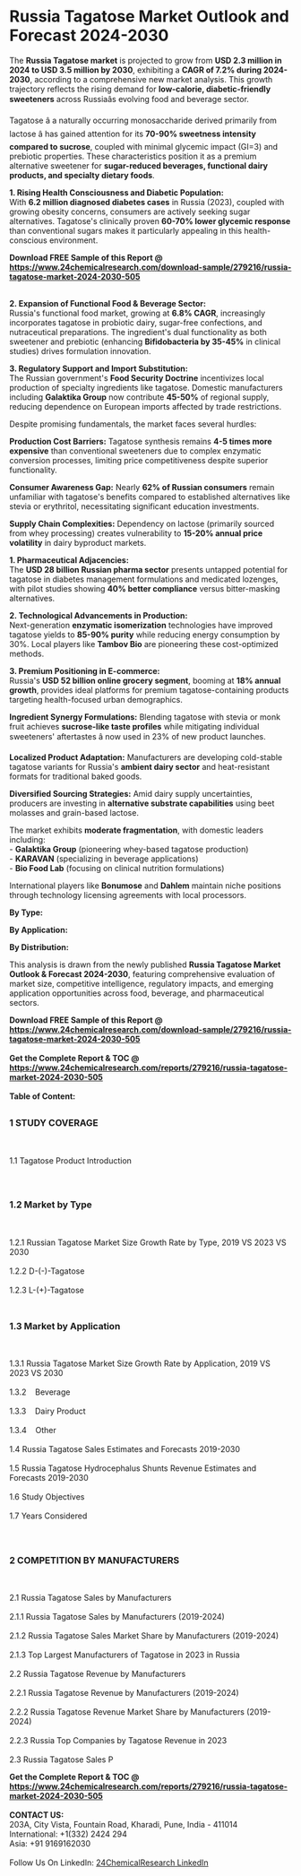 <h1>Russia Tagatose Market Outlook and Forecast 2024-2030</h1><p>The <strong>Russia Tagatose market</strong> is projected to grow from <strong>USD 2.3 million in 2024 to USD 3.5 million by 2030</strong>, exhibiting a <strong>CAGR of 7.2% during 2024-2030</strong>, according to a comprehensive new market analysis. This growth trajectory reflects the rising demand for <strong>low-calorie, diabetic-friendly sweeteners</strong> across Russiaâs evolving food and beverage sector.</p><p>Tagatose â a naturally occurring monosaccharide derived primarily from lactose â has gained attention for its <strong>70-90% sweetness intensity compared to sucrose</strong>, coupled with minimal glycemic impact (GI=3) and prebiotic properties. These characteristics position it as a premium alternative sweetener for <strong>sugar-reduced beverages, functional dairy products, and specialty dietary foods</strong>.</p><p><strong>1. Rising Health Consciousness and Diabetic Population:</strong><br>
With <strong>6.2 million diagnosed diabetes cases</strong> in Russia (2023), coupled with growing obesity concerns, consumers are actively seeking sugar alternatives. Tagatose's clinically proven <strong>60-70% lower glycemic response</strong> than conventional sugars makes it particularly appealing in this health-conscious environment.</p><div><b>Download FREE Sample of this Report @ 
            <a href="https://www.24chemicalresearch.com/download-sample/279216/russia-tagatose-market-2024-2030-505">
            https://www.24chemicalresearch.com/download-sample/279216/russia-tagatose-market-2024-2030-505</a></b></div><br><p><strong>2. Expansion of Functional Food &amp; Beverage Sector:</strong><br>
Russia's functional food market, growing at <strong>6.8% CAGR</strong>, increasingly incorporates tagatose in probiotic dairy, sugar-free confections, and nutraceutical preparations. The ingredient's dual functionality as both sweetener and prebiotic (enhancing <strong>Bifidobacteria by 35-45%</strong> in clinical studies) drives formulation innovation.</p><p><strong>3. Regulatory Support and Import Substitution:</strong><br>
The Russian government's <strong>Food Security Doctrine</strong> incentivizes local production of specialty ingredients like tagatose. Domestic manufacturers including <strong>Galaktika Group</strong> now contribute <strong>45-50%</strong> of regional supply, reducing dependence on European imports affected by trade restrictions.</p><p>Despite promising fundamentals, the market faces several hurdles:</p><p><strong>Production Cost Barriers:</strong> Tagatose synthesis remains <strong>4-5 times more expensive</strong> than conventional sweeteners due to complex enzymatic conversion processes, limiting price competitiveness despite superior functionality.</p><p><strong>Consumer Awareness Gap:</strong> Nearly <strong>62% of Russian consumers</strong> remain unfamiliar with tagatose's benefits compared to established alternatives like stevia or erythritol, necessitating significant education investments.</p><p><strong>Supply Chain Complexities:</strong> Dependency on lactose (primarily sourced from whey processing) creates vulnerability to <strong>15-20% annual price volatility</strong> in dairy byproduct markets.</p><p><strong>1. Pharmaceutical Adjacencies:</strong><br>
The <strong>USD 28 billion Russian pharma sector</strong> presents untapped potential for tagatose in diabetes management formulations and medicated lozenges, with pilot studies showing <strong>40% better compliance</strong> versus bitter-masking alternatives.</p><p><strong>2. Technological Advancements in Production:</strong><br>
Next-generation <strong>enzymatic isomerization</strong> technologies have improved tagatose yields to <strong>85-90% purity</strong> while reducing energy consumption by 30%. Local players like <strong>Tambov Bio</strong> are pioneering these cost-optimized methods.</p><p><strong>3. Premium Positioning in E-commerce:</strong><br>
Russia's <strong>USD 52 billion online grocery segment</strong>, booming at <strong>18% annual growth</strong>, provides ideal platforms for premium tagatose-containing products targeting health-focused urban demographics.</p><p><strong>Ingredient Synergy Formulations:</strong> Blending tagatose with stevia or monk fruit achieves <strong>sucrose-like taste profiles</strong> while mitigating individual sweeteners' aftertastes â now used in 23% of new product launches.</p><p><strong>Localized Product Adaptation:</strong> Manufacturers are developing cold-stable tagatose variants for Russia's <strong>ambient dairy sector</strong> and heat-resistant formats for traditional baked goods.</p><p><strong>Diversified Sourcing Strategies:</strong> Amid dairy supply uncertainties, producers are investing in <strong>alternative substrate capabilities</strong> using beet molasses and grain-based lactose.</p><p>The market exhibits <strong>moderate fragmentation</strong>, with domestic leaders including:<br>
- <strong>Galaktika Group</strong> (pioneering whey-based tagatose production)<br>
- <strong>KARAVAN</strong> (specializing in beverage applications)<br>
- <strong>Bio Food Lab</strong> (focusing on clinical nutrition formulations)</p><p>International players like <strong>Bonumose</strong> and <strong>Dahlem</strong> maintain niche positions through technology licensing agreements with local processors.</p><p><strong>By Type:</strong></p><p><strong>By Application:</strong></p><p><strong>By Distribution:</strong></p><p>This analysis is drawn from the newly published <strong>Russia Tagatose Market Outlook &amp; Forecast 2024-2030</strong>, featuring comprehensive evaluation of market size, competitive intelligence, regulatory impacts, and emerging application opportunities across food, beverage, and pharmaceutical sectors.</p><div><b>Download FREE Sample of this Report @ 
            <a href="https://www.24chemicalresearch.com/download-sample/279216/russia-tagatose-market-2024-2030-505">
            https://www.24chemicalresearch.com/download-sample/279216/russia-tagatose-market-2024-2030-505</a></b></div><br><div><b>Get the Complete Report & TOC @ 
            <a href="https://www.24chemicalresearch.com/reports/279216/russia-tagatose-market-2024-2030-505">
            https://www.24chemicalresearch.com/reports/279216/russia-tagatose-market-2024-2030-505</a></b></div><br>
            <b>Table of Content:</b><p><h2><span style="font-size:16px"><strong>1 STUDY COVERAGE</strong></span></h2><br />
<p>1.1 Tagatose Product Introduction</p><br />
<h2><span style="font-size:16px"><strong>1.2 Market by Type</strong></span></h2><br />
<p>1.2.1 Russian Tagatose Market Size Growth Rate by Type, 2019 VS 2023 VS 2030<br /><br />
1.2.2 D-(-)-Tagatose&nbsp;&nbsp; &nbsp;<br /><br />
1.2.3 L-(+)-Tagatose<br /><br />
<h2><span style="font-size:16px"><strong>1.3 Market by Application</strong></span></h2><br />
<p>1.3.1 Russia Tagatose Market Size Growth Rate by Application, 2019 VS 2023 VS 2030<br /><br />
1.3.2&nbsp;&nbsp; &nbsp;Beverage<br /><br />
1.3.3&nbsp;&nbsp; &nbsp;Dairy Product<br /><br />
1.3.4&nbsp;&nbsp; &nbsp;Other<br /><br />
1.4 Russia Tagatose Sales Estimates and Forecasts 2019-2030<br /><br />
1.5 Russia Tagatose Hydrocephalus Shunts Revenue Estimates and Forecasts 2019-2030<br /><br />
1.6 Study Objectives<br /><br />
1.7 Years Considered</p><br />
<h2><span style="font-size:16px"><strong>2 COMPETITION BY MANUFACTURERS</strong></span></h2><br />
<p>2.1 Russia Tagatose Sales by Manufacturers<br /><br />
2.1.1 Russia Tagatose Sales by Manufacturers (2019-2024)<br /><br />
2.1.2 Russia Tagatose Sales Market Share by Manufacturers (2019-2024)<br /><br />
2.1.3 Top Largest Manufacturers of Tagatose in 2023 in Russia<br /><br />
2.2 Russia Tagatose Revenue by Manufacturers<br /><br />
2.2.1 Russia Tagatose Revenue by Manufacturers (2019-2024)<br /><br />
2.2.2 Russia Tagatose Revenue Market Share by Manufacturers (2019-2024)<br /><br />
2.2.3 Russia Top Companies by Tagatose Revenue in 2023<br /><br />
2.3 Russia Tagatose Sales P</p><div><b>Get the Complete Report & TOC @ 
            <a href="https://www.24chemicalresearch.com/reports/279216/russia-tagatose-market-2024-2030-505">
            https://www.24chemicalresearch.com/reports/279216/russia-tagatose-market-2024-2030-505</a></b></div><br><b>CONTACT US:</b><br>
            203A, City Vista, Fountain Road, Kharadi, Pune, India - 411014<br>
            International: +1(332) 2424 294<br>
            Asia: +91 9169162030 <br><br>
            Follow Us On LinkedIn: <a href="https://www.linkedin.com/company/24chemicalresearch/">24ChemicalResearch LinkedIn</a>